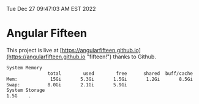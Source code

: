 Tue Dec 27 09:47:03 AM EST 2022

# Angular Fifteen


This project is live at [https://angularfifteen.github.io](https://angularfifteen.github.io "fifteen!") thanks to Github.

```bash
System Memory
               total        used        free      shared  buff/cache   available
Mem:            15Gi       5.3Gi       1.5Gi       1.2Gi       8.5Gi       8.4Gi
Swap:          8.0Gi       2.1Gi       5.9Gi
System Storage
1.5G	.
